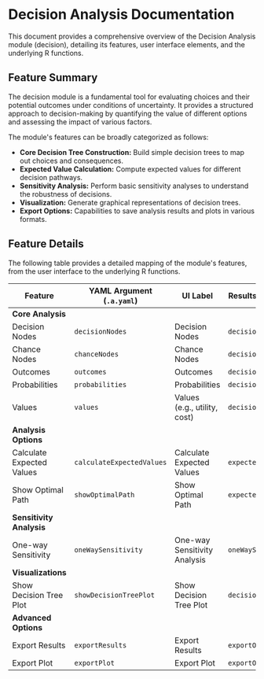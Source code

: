 # Decision Analysis Documentation

This document provides a comprehensive overview of the Decision Analysis module (decision), detailing its features, user interface elements, and the underlying R functions.

## Feature Summary

The decision module is a fundamental tool for evaluating choices and their potential outcomes under conditions of uncertainty. It provides a structured approach to decision-making by quantifying the value of different options and assessing the impact of various factors.

The module's features can be broadly categorized as follows:

*   **Core Decision Tree Construction:** Build simple decision trees to map out choices and consequences.
*   **Expected Value Calculation:** Compute expected values for different decision pathways.
*   **Sensitivity Analysis:** Perform basic sensitivity analyses to understand the robustness of decisions.
*   **Visualization:** Generate graphical representations of decision trees.
*   **Export Options:** Capabilities to save analysis results and plots in various formats.

## Feature Details

The following table provides a detailed mapping of the module's features, from the user interface to the underlying R functions.

| Feature                          | YAML Argument (`.a.yaml`)      | UI Label                               | Results Section (`.r.yaml`)         | R Function (`.b.R`)                  |
| -------------------------------- | ------------------------------ | -------------------------------------- | ----------------------------------- | ------------------------------------ |
| **Core Analysis**                |                                |                                        |                                     |                                      |
| Decision Nodes                   | `decisionNodes`                | Decision Nodes                         | `decisionOverview`                  | `.createDecisionTree`                |
| Chance Nodes                     | `chanceNodes`                  | Chance Nodes                           | `decisionOverview`                  | `.createDecisionTree`                |
| Outcomes                         | `outcomes`                     | Outcomes                               | `decisionOverview`                  | `.createDecisionTree`                |
| Probabilities                    | `probabilities`                | Probabilities                          | `decisionOverview`                  | `.assignProbabilities`               |
| Values                           | `values`                       | Values (e.g., utility, cost)           | `decisionOverview`                  | `.assignValues`                      |
| **Analysis Options**             |                                |                                        |                                     |                                      |
| Calculate Expected Values        | `calculateExpectedValues`      | Calculate Expected Values              | `expectedValueResults`              | `.calculateExpectedValues`           |
| Show Optimal Path                | `showOptimalPath`              | Show Optimal Path                      | `expectedValueResults`              | `.identifyOptimalPath`               |
| **Sensitivity Analysis**         |                                |                                        |                                     |                                      |
| One-way Sensitivity              | `oneWaySensitivity`            | One-way Sensitivity Analysis           | `oneWaySensitivityResults`          | `.performOneWaySensitivity`          |
| **Visualizations**               |                                |                                        |                                     |                                      |
| Show Decision Tree Plot          | `showDecisionTreePlot`         | Show Decision Tree Plot                | `decisionTreePlot`                  | `.plotDecisionTree`                  |
| **Advanced Options**             |                                |                                        |                                     |                                      |
| Export Results                   | `exportResults`                | Export Results                         | `exportOptions`                     | `.exportDecisionResults`             |
| Export Plot                      | `exportPlot`                   | Export Plot                            | `exportOptions`                     | `.exportDecisionPlot`                |